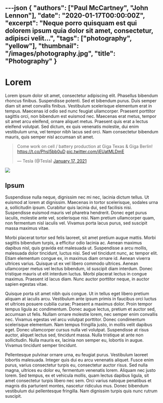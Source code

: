 ---json
{
  "authors": ["Paul McCartney", "John Lennon"],
  "date": "2020-01-17T00:00:00Z",
  "excerpt": "Neque porro quisquam est qui dolorem ipsum quia dolor sit amet, consectetur, adipisci velit...",
  "tags": ["photography", "yellow"],
  "thumbnail": "/images/photography.jpg",
  "title": "Photography"
}
---

# Lorem

Lorem ipsum dolor sit amet, consectetur adipiscing elit. Phasellus bibendum rhoncus finibus. Suspendisse potenti. Sed et bibendum purus. Duis semper diam sit amet convallis finibus. Vestibulum scelerisque elementum erat in tempus. Maecenas id odio sed nunc feugiat ullamcorper. Praesent porttitor sagittis orci, non bibendum est euismod nec. Maecenas erat metus, tempor sit amet arcu eleifend, ornare aliquet metus. Praesent quis erat a lectus eleifend volutpat. Sed dictum, ex quis venenatis molestie, dui enim vestibulum urna, vel tempor nibh lacus sed orci. Nam consectetur bibendum mauris, quis semper nisl accumsan sit amet.

<blockquote class="twitter-tweet"><p lang="en" dir="ltr">Come work on cell / battery production at Giga Texas &amp; Giga Berlin! <a href="https://t.co/PhsI5bb0uD">https://t.co/PhsI5bb0uD</a> <a href="https://t.co/jEUatMLDmE">pic.twitter.com/jEUatMLDmE</a></p>&mdash; Tesla (@Tesla) <a href="https://twitter.com/Tesla/status/1350912868624035842?ref_src=twsrc%5Etfw">January 17, 2021</a></blockquote>

![](/images/photography.jpg)

## Ipsum

Suspendisse nulla neque, dignissim nec mi nec, lacinia dictum tellus. Ut euismod at lorem at dignissim. Maecenas in tortor scelerisque, sodales urna a, sollicitudin ipsum. Curabitur quis lacinia dui, sed facilisis nisi. Suspendisse euismod mauris vel pharetra hendrerit. Donec eget purus iaculis, molestie ante vel, scelerisque nisi. Nam pretium ullamcorper quam, non fermentum nisl iaculis vel. Vivamus porta lacus purus, sed suscipit massa maximus vitae.

Morbi placerat tortor sed felis laoreet, sit amet pretium augue mattis. Morbi sagittis bibendum turpis, a efficitur odio lacinia ac. Aenean maximus dapibus nisl, quis gravida est malesuada ut. Suspendisse a arcu mollis, malesuada dolor tincidunt, luctus nisi. Sed vel tincidunt nunc, ac tempor elit. Etiam elementum congue ex, in maximus diam ornare id. Aenean viverra ultrices varius. Quisque ut ex vel libero commodo ultrices. Aenean ullamcorper metus vel lectus bibendum, id suscipit diam interdum. Donec tristique mauris ut elit interdum luctus. Morbi placerat lectus in congue maximus. Praesent id lacus diam. Nunc auctor porttitor neque, in auctor sapien egestas vitae.

Quisque porta sit amet nibh quis congue. Ut in tellus eget libero pretium aliquam at iaculis arcu. Vestibulum ante ipsum primis in faucibus orci luctus et ultrices posuere cubilia curae; Praesent a maximus dolor. Proin tempor tempus ligula ac condimentum. Donec augue lectus, pretium et auctor sed, accumsan ut felis. Nullam ornare molestie lorem, nec semper enim convallis nec. Vivamus egestas vel arcu volutpat porttitor. Donec condimentum scelerisque elementum. Nam tempus fringilla justo, in mollis velit dapibus eget. Donec ullamcorper cursus nulla vel volutpat. Suspendisse at risus auctor, aliquet lectus sed, tincidunt massa. Nulla tristique at ante non sollicitudin. Nulla mauris ex, lacinia non semper eu, lobortis in augue. Vivamus tincidunt semper tincidunt.

Pellentesque pulvinar ornare urna, eu feugiat purus. Vestibulum laoreet lobortis malesuada. Integer quis dui eu arcu venenatis aliquet. Fusce enim purus, varius consectetur turpis eu, consectetur auctor risus. Sed nulla magna, ultrices eu dolor eu, fermentum venenatis lorem. Aliquam nec justo lorem. Sed tempus, ex et vehicula mollis, quam lectus dapibus ligula, sit amet consectetur turpis libero nec sem. Orci varius natoque penatibus et magnis dis parturient montes, nascetur ridiculus mus. Donec bibendum vestibulum dui pellentesque fringilla. Nam dignissim turpis quis nunc rutrum suscipit.

